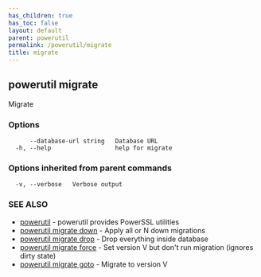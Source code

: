 ```yaml
---
has_children: true
has_toc: false
layout: default
parent: powerutil
permalink: /powerutil/migrate
title: migrate
---
```

## powerutil migrate

Migrate

### Options

```
      --database-url string   Database URL
  -h, --help                  help for migrate
```

### Options inherited from parent commands

```
  -v, --verbose   Verbose output
```

### SEE ALSO

* [powerutil](/powerutil)	 - powerutil provides PowerSSL utilities
* [powerutil migrate down](/powerutil/migrate/down)	 - Apply all or N down migrations
* [powerutil migrate drop](/powerutil/migrate/drop)	 - Drop everything inside database
* [powerutil migrate force](/powerutil/migrate/force)	 - Set version V but don't run migration (ignores dirty state)
* [powerutil migrate goto](/powerutil/migrate/goto)	 - Migrate to version V